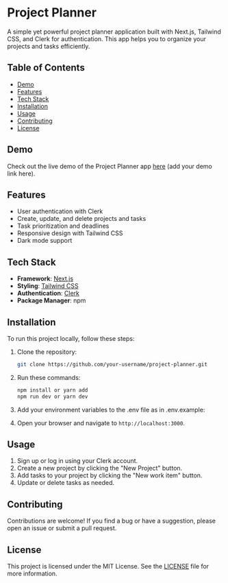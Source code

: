 # Project Planner

A simple yet powerful project planner application built with Next.js, Tailwind CSS, and Clerk for authentication. This app helps you to organize your projects and tasks efficiently.

## Table of Contents

- [Demo](#demo)
- [Features](#features)
- [Tech Stack](#tech-stack)
- [Installation](#installation)
- [Usage](#usage)
- [Contributing](#contributing)
- [License](#license)

## Demo

Check out the live demo of the Project Planner app [here](#) (add your demo link here).

## Features

- User authentication with Clerk
- Create, update, and delete projects and tasks
- Task prioritization and deadlines
- Responsive design with Tailwind CSS
- Dark mode support

## Tech Stack

- **Framework**: [Next.js](https://nextjs.org/)
- **Styling**: [Tailwind CSS](https://tailwindcss.com/)
- **Authentication**: [Clerk](https://clerk.dev/)
- **Package Manager**: npm

## Installation

To run this project locally, follow these steps:

1. Clone the repository:
   ```bash
   git clone https://github.com/your-username/project-planner.git
   ```
2. Run these commands:

   ```bash
   npm install or yarn add
   npm run dev or yarn dev

   ```

3. Add your environment variables to the .env file as in .env.example:

4. Open your browser and navigate to `http://localhost:3000`.

## Usage

1. Sign up or log in using your Clerk account.
2. Create a new project by clicking the "New Project" button.
3. Add tasks to your project by clicking the "New work item" button.
4. Update or delete tasks as needed.

## Contributing

Contributions are welcome! If you find a bug or have a suggestion, please open an issue or submit a pull request.

## License

This project is licensed under the MIT License. See the [LICENSE](LICENSE) file for more information.
